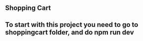 ## Shopping Cart

## To start with this project you need to go to shoppingcart folder, and do npm run dev
